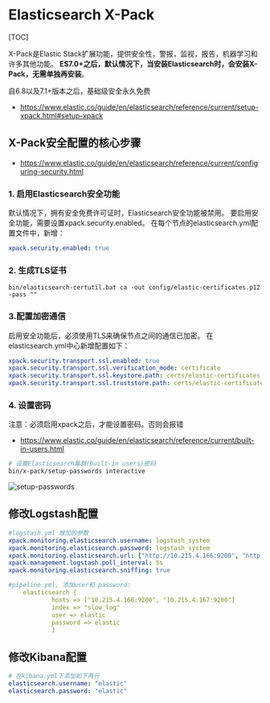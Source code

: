 # Elasticsearch X-Pack

[TOC]

X-Pack是Elastic Stack扩展功能，提供安全性，警报，监视，报告，机器学习和许多其他功能。 **ES7.0+之后，默认情况下，当安装Elasticsearch时，会安装X-Pack，无需单独再安装**。

自6.8以及7.1+版本之后，基础级安全永久免费

- <https://www.elastic.co/guide/en/elasticsearch/reference/current/setup-xpack.html#setup-xpack>

## X-Pack安全配置的核心步骤

- <https://www.elastic.co/guide/en/elasticsearch/reference/current/configuring-security.html>

### 1. 启用Elasticsearch安全功能

默认情况下，拥有安全免费许可证时，Elasticsearch安全功能被禁用。 要启用安全功能，需要设置xpack.security.enabled。
在每个节点的elasticsearch.yml配置文件中，新增：

```yml
xpack.security.enabled: true
```

### 2. 生成TLS证书

`bin/elasticsearch-certutil.bat ca -out config/elastic-certificates.p12 -pass ""`

### 3.配置加密通信

启用安全功能后，必须使用TLS来确保节点之间的通信已加密。
在elasticsearch.yml中心新增配置如下：

```yml
xpack.security.transport.ssl.enabled: true
xpack.security.transport.ssl.verification_mode: certificate
xpack.security.transport.ssl.keystore.path: certs/elastic-certificates.p12
xpack.security.transport.ssl.truststore.path: certs/elastic-certificates.p12
```

### 4. 设置密码

注意：必须启用xpack之后，才能设置密码。否则会报错

- <https://www.elastic.co/guide/en/elasticsearch/reference/current/built-in-users.html>

```bash
# 设置Elasticsearch集群(built-in users)密码
bin/x-pack/setup-passwords interactive
```

   ![setup-passwords](./_images/setup-passwords.png)

## 修改Logstash配置

``` yml
#logstash.yml 增加的参数
xpack.monitoring.elasticsearch.username: logstash_system
xpack.monitoring.elasticsearch.password: logstash_system
xpack.monitoring.elasticsearch.url: ["http://10.215.4.166:9200", "http://10.215.4.167:9200"]
xpack.management.logstash.poll_interval: 5s
xpack.monitoring.elasticsearch.sniffing: true
```

``` yml
#pipeline.yml, 添加user和 password:
    elasticsearch {
            hosts => ["10.215.4.166:9200", "10.215.4.167:9200"]
            index => "slow_log"
            user => elastic
            password => elastic
            }
```

## 修改Kibana配置

``` yml
# 在kibana.yml下添加如下两行
elasticsearch.username: "elastic"
elasticsearch.password: "elastic"
```
